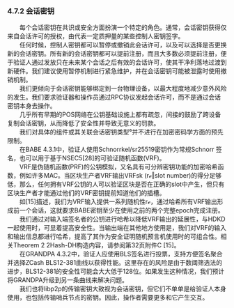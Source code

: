 ### 4.7.2 会话密钥   
&emsp;&emsp;每个会话密钥在共识或安全方面扮演一个特定的角色。通常，会话密钥获得仅来自会话许可的授权，由代表一定质押量的某些控制人密钥签字。  
&emsp;&emsp;任何时候，控制人密钥都可以暂停或撤销此会话许可，以及可以选择是否更换新的会话密钥。所有新的会话密钥都可以提前注册，而且大多数必须提前注册，便于验证人通过发放只在未来某个会话之后有效的会话许可，使其干净利落地过渡到新硬件。我们建议使用暂停机制进行紧急维护，并在会话密钥可能被泄露时使用撤销机制。  
&emsp;&emsp;我们更倾向于会话密钥能够绑定到一台物理设备，以最大程度地减少意外风险的发生。我们要求验证器和操作员通过RPC协议发起会话许可，而不是通过会话密钥本身去操作。  
&emsp;&emsp;几乎所有早期的POS网络在公钥基础设施上都有疏忽，间接的鼓励了跨设备复制会话密钥，从而降低了安全性并导致无意义的罚款。  
&emsp;&emsp;我们对具体的组件或其关联会话密钥类型⁶并不进行在加密密码学方面的预先限制。  
&emsp;&emsp;在BABE 4.3.1中，验证人使用Schnorrkel/sr25519密钥作为常规Schnorr 签名，也可以用于基于NSEC5[28]的可验证随机函数(VRF)。   
&emsp;&emsp;VRF是伪随机函数(PRF)的公钥模拟，又名具有可分辨密钥功能的加密哈希函数，例如许多MAC。当区块生产者VRF输出VRFsk (rℯ‖slot number)的得分足够低，那么，任何拥有VRF公钥的人可以验证区块是否在正确的slot中产生，但只有区块生产者才能通过他们的VRF密钥提前知道他们的插槽。  
&emsp;&emsp;如[15]描述，我们为VRF输入提供一系列随机性rℯ，通过哈希所有VRF输出形成前一个会话，这就要求BABE密钥至少在使用之前的两个完整epoch完成注册。  
&emsp;&emsp;我们通过对输入端签名者的公钥进行哈希以降低VRF输出的延展性，与HDKD一起使用时，可显着提高安全性。当输出端在其他地方使用是，我们对VRF的输入和输出信息都进行哈希，提高了其作为安全证明随机预言机使用时的可组合性。相关Theorem 2 2Hash-DH构造内容，请参阅第32页附件C [15]。  
&emsp;&emsp;在GRANDPA 4.3.2中，验证人应使用BLS签名进行投票，支持方便签名聚合并选择ZCash BLS12-381曲线以获得性能。这里存在的风险是由于数阈筛选法的进步，BLS12-381的安全性可能会大大低于128位。如果发生这种情况，我们预计将GRANDPA升级到另一条曲线来解决问题。  
&emsp;&emsp;我们也将libp2p的传输密钥大致视为会话密钥，但它们不单单是给验证人本身使用，也包括传输哨兵节点的密钥。因此，操作者需要更多和它产生交互。  
